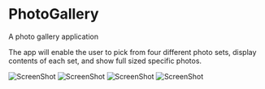 # PhotoGallery
A photo gallery application

The app will enable the user to pick from four different photo sets, display contents of each set, and show full sized specific photos. 

![ScreenShot](https://raw.github.com/yogianugu/PhotoGallery/master/screenshots/1.PNG)
![ScreenShot](https://raw.github.com/yogianugu/PhotoGallery/master/screenshots/2.PNG)
![ScreenShot](https://raw.github.com/yogianugu/PhotoGallery/master/screenshots/3.PNG)
![ScreenShot](https://raw.github.com/yogianugu/PhotoGallery/master/screenshots/4.PNG)
